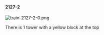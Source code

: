 #### 2127-2
![train-2127-2-0.png](https://github.com/lil-lab/nlvr/raw/master/nlvr/train/images/7/train-2127-2-0.png "train-2127-2-0.png")

There is 1 tower with a yellow block at the top